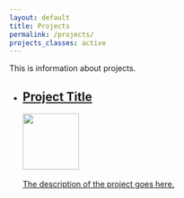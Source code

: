 ```yaml
---
layout: default
title: Projects
permalink: /projects/
projects_classes: active
---
```


This is information about projects.

<ul class="project-list">
    <li>
        <a href="/projects/project">
            <h2>Project Title</h2>
            <img src="/" height="100" width="100">
            <p>
                The description of the project goes here.
            </p>
        </a>
    </li>
</ul>
